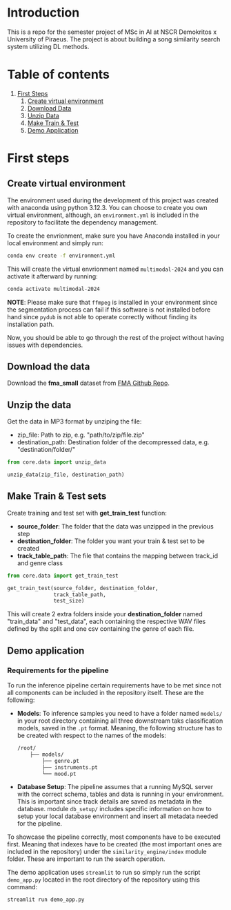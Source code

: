 # Introduction

This is a repo for the semester project of MSc in AI at NSCR Demokritos x University of Piraeus. The project is about building a song similarity search system utilizing DL methods.

# Table of contents
1. [First Steps](#first-steps)
    1. [Create virtual environment](#create-virtual-environment)
    2. [Download Data](#download-the-data)
    3. [Unzip Data](#unzip-the-data)
    4. [Make Train & Test](#make-train--test-sets)
    5. [Demo Application](#demo-application)

# First steps

## Create virtual environment

The environment used during the development of this project was created with anaconda using python 3.12.3. You can choose to create you own virtual environment, although, an `environment.yml` is included in the repository to facilitate the dependency management.

To create the envrionment, make sure you have Anaconda installed in your local environment and simply run:

```bash
conda env create -f environment.yml
```

This will create the virtual envrionment named `multimodal-2024` and you can activate it afterward by running:

```bash
conda activate multimodal-2024
```

**NOTE**: Please make sure that `ffmpeg` is installed in your environment since the segmentation process can fail if this software is not installed before hand since `pydub` is not able to operate correctly without finding its installation path.

Now, you should be able to go through the rest of the project without having issues with dependencies.

## Download the data

Download the __fma_small__ dataset from [FMA Github Repo](https://github.com/mdeff/fma).

## Unzip the data

Get the data in MP3 format by unziping the file:

- zip_file: Path to zip, e.g. "path/to/zip/file.zip"
- destination_path: Destination folder of the decompressed data, e.g. "destination/folder/"

```python
from core.data import unzip_data

unzip_data(zip_file, destination_path)
```

## Make Train & Test sets

Create training and test set with __get_train_test__ function:

- __source_folder__: The folder that the data was unzipped in the previous step
- __destination_folder__: The folder you want your train & test set to be created
- __track_table_path__: The file that contains the mapping between track_id and genre class

```python
from core.data import get_train_test

get_train_test(source_folder, destination_folder,
               track_table_path,
               test_size)
```

This will create 2 extra folders inside your __destination_folder__ named "train_data" and "test_data", each containing the respective WAV files defined by the split and one csv containing the genre of each file.

## Demo application

### Requirements for the pipeline

To run the inference pipeline certain requirements have to be met since not all components can be included in the repository itself. These are the following:

- **Models**: To inference samples you need to have a folder named `models/` in your root directory containing all three downstream taks classification models, saved in the `.pt` format. Meaning, the following structure has to be created with respect to the names of the models:

    ```bash
    /root/
        ├── models/
            ├── genre.pt
            ├── instruments.pt
            └── mood.pt
    ```

- **Database Setup**: The pipeline assumes that a running MySQL server with the correct schema, tables and data is running in your environment. This is important since track details are saved as metadata in the database. module `db_setup/` includes specific information on how to setup your local database environment and insert all metadata needed for the pipeline.

To showcase the pipeline correctly, most components have to be executed first. Meaning that indexes have to be created (the most important ones are included in the repository) under the `similarity_engine/index` module folder. These are important to run the search operation.

The demo application uses `streamlit` to run so simply run the script `demo_app.py` located in the root directory of the repository using this command:

```bash
streamlit run demo_app.py
```
